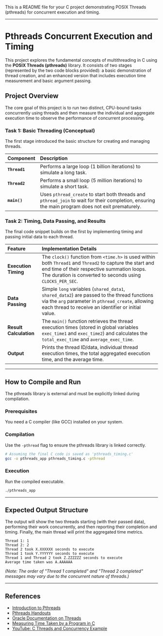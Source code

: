 This is a README file for your C project demonstrating POSIX Threads (pthreads) for concurrent execution and timing.

-----

# Pthreads Concurrent Execution and Timing

This project explores the fundamental concepts of multithreading in C using the **POSIX Threads (pthreads)** library. It consists of two stages (represented by the two code blocks provided): a basic demonstration of thread creation, and an enhanced version that includes execution time measurement and basic argument passing.

## Project Overview

The core goal of this project is to run two distinct, CPU-bound tasks concurrently using threads and then measure the individual and aggregate execution time to observe the performance of concurrent processing.

### Task 1: Basic Threading (Conceptual)

The first stage introduced the basic structure for creating and managing threads.

| Component | Description |
| :--- | :--- |
| **`Thread1`** | Performs a large loop (1 billion iterations) to simulate a long task. |
| **`Thread2`** | Performs a small loop (5 million iterations) to simulate a short task. |
| **`main()`** | Uses `pthread_create` to start both threads and `pthread_join` to wait for their completion, ensuring the main program does not exit prematurely. |

### Task 2: Timing, Data Passing, and Results

The final code snippet builds on the first by implementing timing and passing initial data to each thread.

| Feature | Implementation Details |
| :--- | :--- |
| **Execution Timing** | The `clock()` function from `<time.h>` is used within both `Thread1` and `Thread2` to capture the start and end time of their respective summation loops. The duration is converted to seconds using `CLOCKS_PER_SEC`. |
| **Data Passing** | Simple `long` variables (`shared_data1`, `shared_data2`) are passed to the thread functions via the `arg` parameter in `pthread_create`, allowing each thread to receive an identifier or initial value. |
| **Result Calculation** | The `main()` function retrieves the thread execution times (stored in global variables `exec_time1` and `exec_time2`) and calculates the `total_exec_time` and `average_exec_time`. |
| **Output** | Prints the thread ID/data, individual thread execution times, the total aggregated execution time, and the average time. |

-----

## How to Compile and Run

The pthreads library is external and must be explicitly linked during compilation.

### Prerequisites

You need a C compiler (like GCC) installed on your system.

### Compilation

Use the `-pthread` flag to ensure the pthreads library is linked correctly.

```bash
# Assuming the final C code is saved as 'pthreads_timing.c'
gcc -o pthreads_app pthreads_timing.c -pthread
```

### Execution

Run the compiled executable.

```bash
./pthreads_app
```

-----

## Expected Output Structure

The output will show the two threads starting (with their passed data), performing their work concurrently, and then reporting their completion and timing. Finally, the main thread will print the aggregated time metrics.

```
Thread 1: 1 
Thread 2: 2 
Thread 2 took X.XXXXXX seconds to execute 
Thread 1 took Y.YYYYYY seconds to execute 
Thread 1 and Thread 2 took Z.ZZZZZZ seconds to execute 
Average time taken was A.AAAAAA 
```

*(Note: The order of "Thread 1 completed" and "Thread 2 completed" messages may vary due to the concurrent nature of threads.)*

-----

## References

  * [Introduction to Pthreads](https://www.cs.emory.edu/~cheung/Courses/355/Syllabus/91-pthreads/intro-threads.html)
  * [Pthreads Handouts](https://web.engr.oregonstate.edu/~mjb/cs575/Handouts/pthreads.1pp)
  * [Oracle Documentation on Threads](https://docs.oracle.com/cd/E19120-01/open.solaris/816-5137/tlib-1/index.html)
  * [Measuring Time Taken by a Program in C](https://www.geeksforgeeks.org/how-to-measure-time-taken-by-a-program-in-c/)
  * [YouTube: C Threads and Concurrency Example](https://www.youtube.com/watch?v=Yb6pc_OU5x8)
